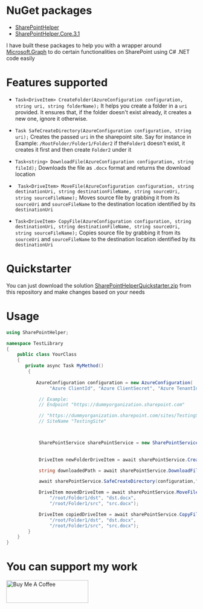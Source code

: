 # NuGet packages
* [SharePointHelper](https://www.nuget.org/packages/SharePointHelper/)
* [SharePointHelper.Core.3.1](https://www.nuget.org/packages/SharePointHelper.Core.3.1/)


I have built these packages to help you with a wrapper around [Microsoft.Graph](https://docs.microsoft.com/en-us/graph/overview) to do certain functionalities on SharePoint using C# .NET code easily  

# Features supported 

*	`Task<DriveItem> CreateFolder(AzureConfiguration configuration, string uri, string folderName);` 
It helps you create a folder in a `uri` provided. It ensures that, if the folder doesn't exist already, it creates a new one, ignore it otherwise.

*	`Task SafeCreateDirectory(AzureConfiguration configuration, string uri);` 
Creates the passed `uri` in the sharepoint site. Say for instance in Example: `/RootFolder/Folder1/Folder2` if the`Folder1` doesn't exist, it creates it first and then create `Folder2` under it	 

*	`Task<string> DownloadFile(AzureConfiguration configuration, string fileId);` 
Downloads the file as `.docx` format and returns the download location

*	` Task<DriveItem> MoveFile(AzureConfiguration configuration, string destinationUri, string destinationFileName, string sourceUri, string sourceFileName);` Moves source file by grabbing it from its `sourceUri` and `sourceFileName` to the destination location identified by its `destinationUri`  

*	`Task<DriveItem> CopyFile(AzureConfiguration configuration, string destinationUri, string destinationFileName, string sourceUri, string sourceFileName);` Copies source file by grabbing it from its `sourceUri` and `sourceFileName` to the destination location identified by its `destinationUri` 

# Quickstarter
You can just download the solution [SharePointHelperQuickstarter.zip](https://github.com/pradeepradyumna/SharePointHelperTester/blob/main/SharePointHelperQuickstarter.zip) from this repository and make changes based on your needs

# Usage

```csharp
using SharePointHelper;

namespace TestLibrary
{
    public class YourClass 
    {
       private async Task MyMethod()
        {
            
           AzureConfiguration configuration = new AzureConfiguration(
                "Azure ClientId", "Azure ClientSecret", "Azure TenantId", "SharePoint SiteName", "SharePoint site's endPoint");

            // Example:
            // Endpoint "https://dummyorganization.sharepoint.com"

            // "https://dummyorganization.sharepoint.com/sites/TestingSite"
            // SiteName "TestingSite" 



            SharePointService sharePointService = new SharePointService();
            
            
            DriveItem newFolderDriveItem = await sharePointService.CreateFolder(configuration, "/root/Folder1/Folder2", "Folder3");

            string downloadedPath = await sharePointService.DownloadFile(configuration, "XXXX");

            await sharePointService.SafeCreateDirectory(configuration,"/root/FolderA/FolderB");

            DriveItem movedDriveItem = await sharePointService.MoveFile(configuration,
                "/root/Folder1/dst", "dst.docx",
                "/root/Folder1/src", "src.docx");

            DriveItem copiedDriveItem = await sharePointService.CopyFile(configuration,
                "/root/Folder1/dst", "dst.docx",
                "/root/Folder1/src", "src.docx");
        }
    }
}
```

# You can support my work
<a href="https://www.buymeacoffee.com/pradeepradyumna" target="_blank"><img src="https://cdn.buymeacoffee.com/buttons/v2/default-red.png" alt="Buy Me A Coffee" style="height: 60px !important;width: 217px !important;" ></a>  

